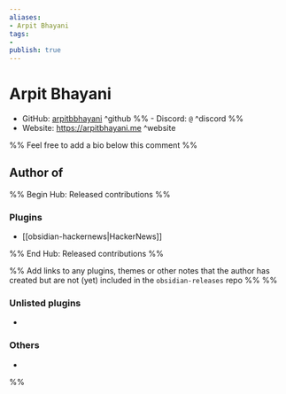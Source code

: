 ```yaml
---
aliases:
- Arpit Bhayani
tags: 
- 
publish: true
---
```


# Arpit Bhayani

- GitHub: [arpitbbhayani](https://github.com/arpitbbhayani/) ^github
%% - Discord: `@` ^discord %%
- Website: <https://arpitbhayani.me> ^website
<!-- - [[Publish sites|Publish site]]: ^publish -->

%% Feel free to add a bio below this comment %%


## Author of

%% Begin Hub: Released contributions %%
### Plugins
- [[obsidian-hackernews|HackerNews]]

%% End Hub: Released contributions %%

%% Add links to any plugins, themes or other notes that the author has created but are not (yet) included in the `obsidian-releases` repo %%
%%
### Unlisted plugins

- 

### Others

- 
%%

<!--
## Sponsor this author

- [[GitHub sponsors]]: [Sponsor @arpitbbhayani on GitHub Sponsors](https://github.com/sponsors/arpitbbhayani) ^github-sponsor
- [[Buy me a coffee]]: ^buy-me-a-coffee
- [[PayPal]]: ^paypal
- [[Patreon]]: ^patreon

-->

<!--
## Follow this author

- [[YouTube Channels|On YouTube]]: ^youtube
- Twitter: ^twitter
- ...
-->